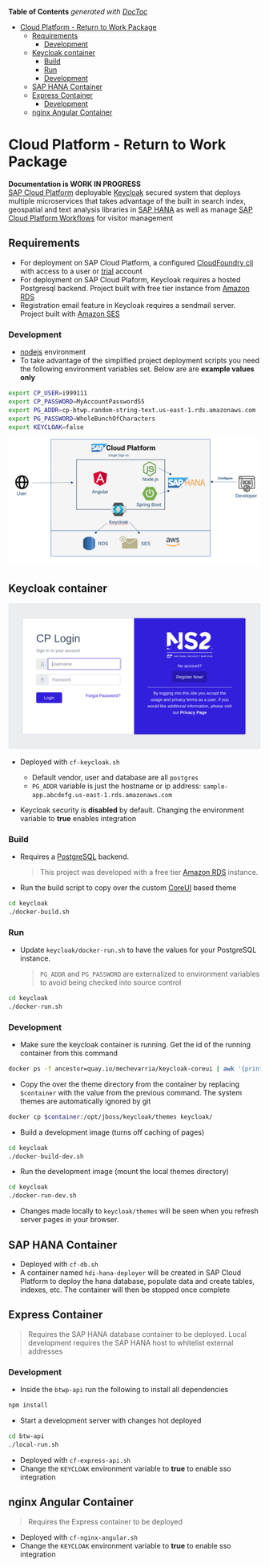<!-- START doctoc generated TOC please keep comment here to allow auto update -->
<!-- DON'T EDIT THIS SECTION, INSTEAD RE-RUN doctoc TO UPDATE -->
**Table of Contents**  *generated with [DocToc](https://github.com/thlorenz/doctoc)*

- [Cloud Platform - Return to Work Package](#cloud-platform---return-to-work-package)
  - [Requirements](#requirements)
    - [Development](#development)
  - [Keycloak container](#keycloak-container)
    - [Build](#build)
    - [Run](#run)
    - [Development](#development-1)
  - [SAP HANA Container](#sap-hana-container)
  - [Express Container](#express-container)
    - [Development](#development-2)
  - [nginx Angular Container](#nginx-angular-container)

<!-- END doctoc generated TOC please keep comment here to allow auto update -->

# Cloud Platform - Return to Work Package

**Documentation is WORK IN PROGRESS**  
[SAP Cloud Platform](https://www.sap.com/products/cloud-platform.html) deployable [Keycloak](https://www.keycloak.org/) secured system that deploys multiple microservices that takes advantage of the built in search index, geospatial and text analysis libraries in [SAP HANA](https://www.sap.com/products/hana.html) as well as manage [SAP Cloud Platform Workflows](https://help.sap.com/viewer/product/WORKFLOW_SERVICE/Cloud/en-US) for visitor management

## Requirements
* For deployment on SAP Cloud Platform, a configured [CloudFoundry cli](https://docs.cloudfoundry.org/cf-cli/) with access to a user or [trial](https://www.sap.com/products/cloud-platform.html) account
* For deployment on SAP Cloud Plaform, Keycloak requires a hosted Postgresql backend. Project built with free tier instance from [Amazon RDS](https://aws.amazon.com/rds/)
* Registration email feature in Keycloak requires a sendmail server. Project built with [Amazon SES](https://aws.amazon.com/ses/)

### Development
* [nodejs](https://nodejs.org/en/) environment
* To take advantage of the simplified project deployment scripts you need the following environment variables set. Below are are **example values only**
```bash
export CP_USER=i999111
export CP_PASSWORD=MyAccountPassword55
export PG_ADDR=cp-btwp.random-string-text.us-east-1.rds.amazonaws.com
export PG_PASSWORD=WholeBunchOfCharacters
export KEYCLOAK=false
```

![architecture](screenshots/architecture.png)

## Keycloak container

![keycloak login](screenshots/keycloak-login.png)

* Deployed with `cf-keycloak.sh`
  * Default vendor, user and database are all `postgres`
  * `PG_ADDR` variable is just the hostname or ip address: `sample-app.abcdefg.us-east-1.rds.amazonaws.com`

* Keycloak security is **disabled** by default. Changing the environment variable to **true** enables integration

### Build
* Requires a [PostgreSQL](https://www.postgresql.org/) backend.
  > This project was developed with a free tier [Amazon RDS](https://aws.amazon.com/rds/) instance.
* Run the build script to copy over the custom [CoreUI](https://coreui.io/ ) based theme
```bash
cd keycloak
./docker-build.sh
```
### Run
* Update `keycloak/docker-run.sh` to have the values for your PostgreSQL instance.
  >`PG_ADDR` and `PG_PASSWORD` are externalized to environment variables to avoid being checked into source control

```bash
cd keycloak
./docker-run.sh
```

### Development
* Make sure the keycloak container is running. Get the id of the running container from this command
```bash
docker ps -f ancestor=quay.io/mechevarria/keycloak-coreui | awk '{print $1}'
```
* Copy the over the theme directory from the container by replacing `$container` with the value from the previous command. The system themes are automatically ignored by git
```bash
docker cp $container:/opt/jboss/keycloak/themes keycloak/
```
* Build a development image (turns off caching of pages)
```bash
cd keycloak
./docker-build-dev.sh
```
* Run the development image (mount the local themes directory)
```bash
cd keycloak
./docker-run-dev.sh
```
* Changes made locally to `keycloak/themes` will be seen when you refresh server pages in your browser.

## SAP HANA Container
* Deployed with `cf-db.sh`
* A container named `hdi-hana-deployer` will be created in SAP Cloud Platform to deploy the hana database, populate data and create tables, indexes, etc. The container will then be stopped once complete

## Express Container
> Requires the SAP HANA database container to be deployed. Local development requires the SAP HANA host to whitelist external addresses

### Development
* Inside the `btwp-api` run the following to install all dependencies
```bash
npm install
```

* Start a development server with changes hot deployed
```bash
cd btw-api
./local-run.sh
```

* Deployed with `cf-express-api.sh`
* Change the `KEYCLOAK` environment variable to **true** to enable sso integration

## nginx Angular Container
> Requires the Express container to be deployed
* Deployed with `cf-nginx-angular.sh`
* Change the `KEYCLOAK` environment variable to **true** to enable sso integration